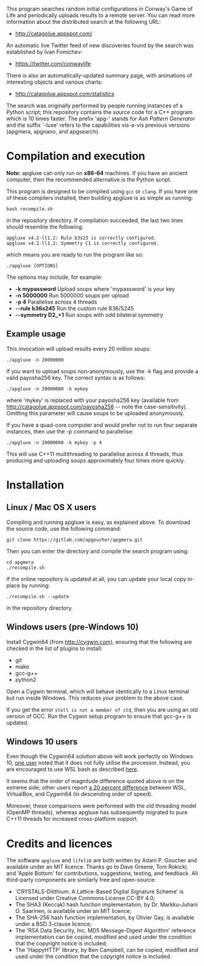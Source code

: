 This program searches random initial configurations in Conway's Game
of Life and periodically uploads results to a remote server. You can
read more information about the distributed search at the following URL:

- http://catagolue.appspot.com/

An automatic live Twitter feed of new discoveries found by the search
was established by Ivan Fomichev:

- https://twitter.com/conwaylife

There is also an automatically-updated summary page, with animations
of interesting objects and various charts:

- http://catagolue.appspot.com/statistics

The search was originally performed by people running instances of
a Python script; this repository contains the source code for a C++
program which is 10 times faster. The prefix 'apg-' stands for _Ash
Pattern Generator_ and the suffix '-luxe' refers to the capabilities
vis-a-vis previous versions (apgmera, apgnano, and apgsearch).

Compilation and execution
=========================

**Note:** apgluxe can only run on **x86-64** machines. If you have an
ancient computer, then the recommended alternative is the Python
script.

This program is designed to be compiled using `gcc` or `clang`. If you
have one of these compilers installed, then building apgluxe is as
simple as running:

    bash recompile.sh

in the repository directory. If compilation succeeded, the last two
lines should resemble the following:

    apgluxe v4.2-ll1.2: Rule b3s23 is correctly configured.
    apgluxe v4.2-ll1.2: Symmetry C1 is correctly configured.

which means you are ready to run the program like so:

    ./apgluxe [OPTIONS]

The options may include, for example:

- **-k mypassword**      Upload soups where 'mypassword' is your key
- **-n 5000000**         Run 5000000 soups per upload
- **-p 4**               Parallelise across 4 threads
- **--rule b36s245**     Run the custom rule B36/S245
- **--symmetry D2_+1**   Run soups with odd bilateral symmetry

Example usage
-------------

This invocation will upload results every 20 million soups:

    ./apgluxe -n 20000000

If you want to upload soups non-anonymously, use the -k flag and
provide a valid payosha256 key. The correct syntax is as follows:

    ./apgluxe -n 20000000 -k mykey

where 'mykey' is replaced with your payosha256 key (available from
http://catagolue.appspot.com/payosha256 -- note the case-sensitivity).
Omitting this parameter will cause soups to be uploaded anonymously.

If you have a quad-core computer and would prefer not to run four
separate instances, then use the -p command to parallelise:

    ./apgluxe -n 20000000 -k mykey -p 4

This will use C++11 multithreading to parallelise across 4 threads, thus
producing and uploading soups approximately four times more quickly.

Installation
============

Linux / Mac OS X users
----------------------

Compiling and running apgluxe is easy, as explained above. To download
the source code, use the following command:

    git clone https://gitlab.com/apgoucher/apgmera.git

Then you can enter the directory and compile the search program using:

    cd apgmera
    ./recompile.sh

If the online repository is updated at all, you can update your local
copy in-place by running:

    ./recompile.sh --update

in the repository directory.

Windows users (pre-Windows 10)
------------------------------

Install Cygwin64 (from http://cygwin.com), ensuring that the following
are checked in the list of plugins to install:

 - git
 - make
 - gcc-g++
 - python2

Open a Cygwin terminal, which will behave identically to a Linux terminal
but run inside Windows. This reduces your problem to the above case.

If you get the error `stoll is not a member of std`, then you are using an
old version of GCC. Run the Cygwin setup program to ensure that gcc-g++ is
updated.

Windows 10 users
----------------

Even though the Cygwin64 solution above will work perfectly on Windows 10,
[one user](https://gitlab.com/hedgepiggy) noted that it does not fully
utilise the processor. Instead, you are encouraged to use WSL bash as
described [here](https://gitlab.com/apgoucher/apgmera/issues/2).

It seems that the order of magnitude difference quoted above is on the
extreme side; other users report [a 20 percent difference][1] between
WSL, VirtualBox, and Cygwin64 (in descending order of speed).

[1]: http://conwaylife.com/forums/viewtopic.php?f=7&t=3049&p=61174#p61174

Moreover, these comparisons were performed with the old threading model
(OpenMP threads), whereas apgluxe has subsequently migrated to pure C++11
threads for increased cross-platform support.

Credits and licences
====================

The software `apgluxe` and `lifelib` are both written by Adam P. Goucher and
available under an MIT licence. Thanks go to Dave Greene, Tom Rokicki, and
'Apple Bottom' for contributions, suggestions, testing, and feedback. All
third-party components are similarly free and open-source:

 - 'CRYSTALS-Dilithium: A Lattice-Based Digital Signature Scheme' is Licensed
   under Creative Commons License CC-BY 4.0;
 - The SHA3 (Keccak) hash function implementation, by Dr. Markku-Juhani O.
   Saarinen, is available under an MIT licence;
 - The SHA-256 hash function implementation, by Olivier Gay, is available
   under a BSD 3-clause licence;
 - The 'RSA Data Security, Inc. MD5 Message-Digest Algorithm' reference
   implementation can be copied, modified and used under the condition
   that the copyright notice is included;
 - The 'HappyHTTP' library, by Ben Campbell, can be copied, modified and
   used under the condition that the copyright notice is included.
